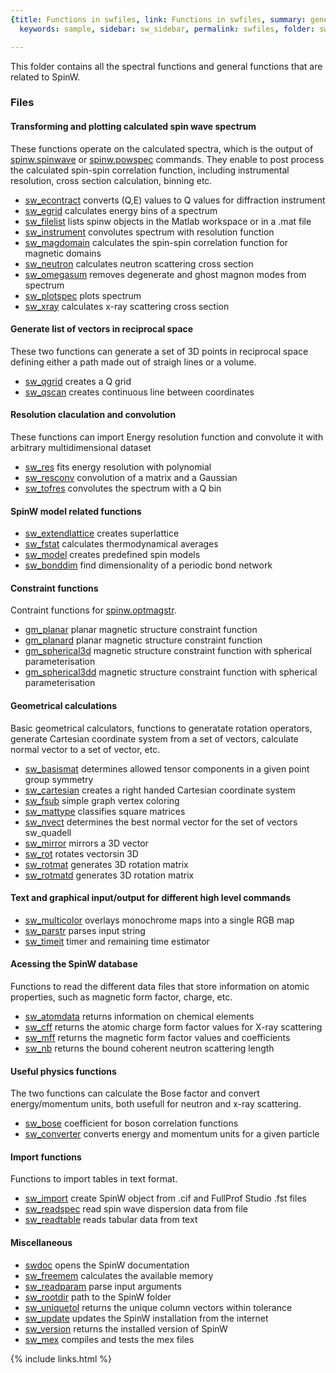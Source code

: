 ```yaml
---
{title: Functions in swfiles, link: Functions in swfiles, summary: general functions,
  keywords: sample, sidebar: sw_sidebar, permalink: swfiles, folder: swfiles, mathjax: true}

---
```

 
This folder contains all the spectral functions and general functions
that are related to SpinW.
 
### Files
 
#### Transforming and plotting calculated spin wave spectrum
 
These functions operate on the calculated spectra, which is the output of
[spinw.spinwave](spinw_spinwave) or [spinw.powspec](spinw_powspec) commands. They enable to post process
the calculated spin-spin correlation function, including instrumental
resolution, cross section calculation, binning etc.
 
* [sw_econtract](sw_econtract) converts (Q,E) values to Q values for diffraction instrument
* [sw_egrid](sw_egrid) calculates energy bins of a spectrum 
* [sw_filelist](sw_filelist) lists spinw objects in the Matlab workspace or in a .mat file
* [sw_instrument](sw_instrument) convolutes spectrum with resolution function
* [sw_magdomain](sw_magdomain) calculates the spin-spin correlation function for magnetic domains
* [sw_neutron](sw_neutron) calculates neutron scattering cross section
* [sw_omegasum](sw_omegasum) removes degenerate and ghost magnon modes from spectrum
* [sw_plotspec](sw_plotspec) plots spectrum
* [sw_xray](sw_xray) calculates x-ray scattering cross section
 
#### Generate list of vectors in reciprocal space
 
These two functions can generate a set of 3D points in reciprocal space
defining either a path made out of straigh lines or a volume.
 
* [sw_qgrid](sw_qgrid) creates a Q grid
* [sw_qscan](sw_qscan) creates continuous line between coordinates
 
#### Resolution claculation and convolution
 
These functions can import Energy resolution function and convolute it
with arbitrary multidimensional dataset
 
* [sw_res](sw_res) fits energy resolution with polynomial
* [sw_resconv](sw_resconv) convolution of a matrix and a Gaussian
* [sw_tofres](sw_tofres) convolutes the spectrum with a Q bin
 
#### SpinW model related functions
 
* [sw_extendlattice](sw_extendlattice) creates superlattice
* [sw_fstat](sw_fstat) calculates thermodynamical averages
* [sw_model](sw_model) creates predefined spin models
* [sw_bonddim](sw_bonddim) find dimensionality of a periodic bond network
 
#### Constraint functions
 
Contraint functions for [spinw.optmagstr](spinw_optmagstr).
 
* [gm_planar](gm_planar) planar magnetic structure constraint function 
* [gm_planard](gm_planard) planar magnetic structure constraint function 
* [gm_spherical3d](gm_spherical3d) magnetic structure constraint function with spherical parameterisation
* [gm_spherical3dd](gm_spherical3dd) magnetic structure constraint function with spherical parameterisation
 
#### Geometrical calculations
 
Basic geometrical calculators, functions to generatate rotation
operators, generate Cartesian coordinate system from a set of vectors,
calculate normal vector to a set of vector, etc.
 
* [sw_basismat](sw_basismat) determines allowed tensor components in a given point group symmetry
* [sw_cartesian](sw_cartesian) creates a right handed Cartesian coordinate system
* [sw_fsub](sw_fsub) simple graph vertex coloring
* [sw_mattype](sw_mattype) classifies square matrices
* [sw_nvect](sw_nvect) determines the best normal vector for the set of vectors
  sw_quadell  
* [sw_mirror](sw_mirror) mirrors a 3D vector
* [sw_rot](sw_rot) rotates vectorsin 3D
* [sw_rotmat](sw_rotmat) generates 3D rotation matrix
* [sw_rotmatd](sw_rotmatd) generates 3D rotation matrix
 
#### Text and graphical input/output for different high level commands
 
* [sw_multicolor](sw_multicolor) overlays monochrome maps into a single RGB map
* [sw_parstr](sw_parstr) parses input string
* [sw_timeit](sw_timeit) timer and remaining time estimator
 
#### Acessing the SpinW database
 
Functions to read the different data files that store information on
atomic properties, such as magnetic form factor, charge, etc.
  
* [sw_atomdata](sw_atomdata) returns information on chemical elements
* [sw_cff](sw_cff) returns the atomic charge form factor values for X-ray scattering
* [sw_mff](sw_mff) returns the magnetic form factor values and coefficients
* [sw_nb](sw_nb) returns the bound coherent neutron scattering length
 
#### Useful physics functions
 
The two functions can calculate the Bose factor and convert
energy/momentum units, both usefull for neutron and x-ray scattering.
 
* [sw_bose](sw_bose) coefficient for boson correlation functions
* [sw_converter](sw_converter) converts energy and momentum units for a given particle
 
#### Import functions
 
Functions to import tables in text format.
 
* [sw_import](sw_import) create SpinW object from .cif and FullProf Studio .fst files
* [sw_readspec](sw_readspec) read spin wave dispersion data from file
* [sw_readtable](sw_readtable) reads tabular data from text
 
#### Miscellaneous
 
* [swdoc](swdoc) opens the SpinW documentation
* [sw_freemem](sw_freemem) calculates the available memory
* [sw_readparam](sw_readparam) parse input arguments
* [sw_rootdir](sw_rootdir) path to the SpinW folder
* [sw_uniquetol](sw_uniquetol) returns the unique column vectors within tolerance
* [sw_update](sw_update) updates the SpinW installation from the internet
* [sw_version](sw_version) returns the installed version of SpinW
* [sw_mex](sw_mex) compiles and tests the mex files

{% include links.html %}
